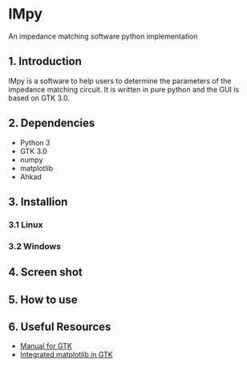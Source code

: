 # IMpy
An impedance matching software python implementation

## 1. Introduction 

IMpy is a software to help users to determine the parameters of the impedance matching circuit. It is written in pure python and the GUI is based on GTK 3.0. 

## 2. Dependencies

* Python 3
* GTK 3.0
* numpy
* matplotlib
* Ahkad

## 3. Installion
### 3.1 Linux
### 3.2 Windows

## 4. Screen shot

## 5. How to use

## 6. Useful Resources

* [Manual for GTK](https://lazka.github.io/pgi-docs/Gtk-3.0/index.html)
* [Integrated matplotlib in GTK](http://gtk3-matplotlib-cookbook.readthedocs.io/en/latest/hello-plot.html)